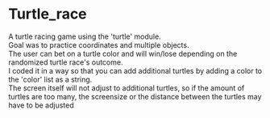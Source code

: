 # Turtle_race
A turtle racing game using the 'turtle' module.   
Goal was to practice coordinates and multiple objects.   
The user can bet on a turtle color and will win/lose depending on the randomized turtle race's outcome.   
I coded it in a way so that you can add additional turtles by adding a color to the 'color' list as a string.    
The screen itself will not adjust to additional turtles, so if the amount of turtles are too many, the screensize or the distance between the turtles may have to be     adjusted
